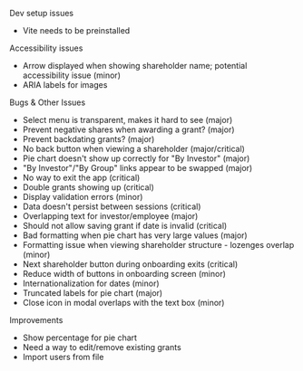 Dev setup issues
* Vite needs to be preinstalled

Accessibility issues
  - Arrow displayed when showing shareholder name; potential accessibility issue (minor)
  - ARIA labels for images

Bugs & Other Issues
* Select menu is transparent, makes it hard to see (major)
* Prevent negative shares when awarding a grant? (major)
* Prevent backdating grants? (major)
* No back button when viewing a shareholder (major/critical)
* Pie chart doesn't show up correctly for "By Investor" (major)
* "By Investor"/"By Group" links appear to be swapped (major)
* No way to exit the app (critical)
* Double grants showing up (critical)
* Display validation errors (minor)
* Data doesn't persist between sessions (critical)
* Overlapping text for investor/employee (major)
* Should not allow saving grant if date is invalid (critical)
* Bad formatting when pie chart has very large values (major)
* Formatting issue when viewing shareholder structure - lozenges overlap (minor)
* Next shareholder button during onboarding exits (critical)
* Reduce width of buttons in onboarding screen (minor)
* Internationalization for dates (minor)
* Truncated labels for pie chart (major)
* Close icon in modal overlaps with the text box (minor)

Improvements
* Show percentage for pie chart
* Need a way to edit/remove existing grants
* Import users from file
